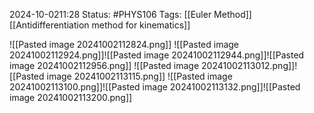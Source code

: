 2024-10-0211:28
Status: #PHYS106 
Tags: [[Euler Method]] [[Antidifferentiation method for kinematics]] 

![[Pasted image 20241002112824.png]]
![[Pasted image 20241002112924.png]]![[Pasted image 20241002112944.png]]![[Pasted image 20241002112956.png]]
![[Pasted image 20241002113012.png]]![[Pasted image 20241002113115.png]]
![[Pasted image 20241002113100.png]]![[Pasted image 20241002113132.png]]![[Pasted image 20241002113200.png]] 
 